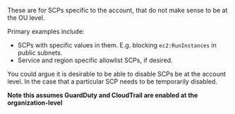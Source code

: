 These are for SCPs specific to the account, that do not make sense to be at the OU level.

Primary examples include:

- SCPs with specific values in them. E.g. blocking `ec2:RunInstances` in public subnets.
- Service and region specific allowlist SCPs, if desired.

You could argue it is desirable to be able to disable SCPs be at the account level. In the case that a particular SCP needs to be temporarily disabled.

**Note this assumes GuardDuty and CloudTrail are enabled at the organization-level**

